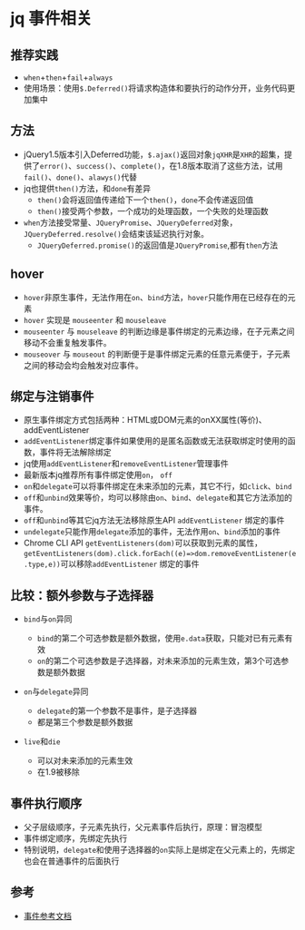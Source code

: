 # jq 事件相关

## 推荐实践

* `when`+`then`+`fail`+`always`
* 使用场景：使用`$.Deferred()`将请求构造体和要执行的动作分开，业务代码更加集中

## 方法

* jQuery1.5版本引入Deferred功能，`$.ajax()`返回对象`jqXHR`是`XHR`的超集，提供了`error()`、`success()`、`complete()`，在1.8版本取消了这些方法，试用`fail()`、`done()`、`alawys()`代替
* jq也提供`then()`方法，和`done`有差异
  * `then()`会将返回值传递给下一个`then()`，`done`不会传递返回值
  * `then()`接受两个参数，一个成功的处理函数，一个失败的处理函数
* `when`方法接受常量、`JQueryPromise`、`JQueryDeferred`对象，`JQueryDeferred.resolve()`会结束该延迟执行对象。
  * `JQueryDeferred.promise()`的返回值是`JQueryPromise`,都有`then`方法


## hover

* `hover`非原生事件，无法作用在`on`、`bind`方法，`hover`只能作用在已经存在的元素
* `hover` 实现是 `mouseenter` 和 `mouseleave`
* `mouseenter` 与 `mouseleave` 的判断边缘是事件绑定的元素边缘，在子元素之间移动不会重复触发事件。
* `mouseover` 与 `mouseout` 的判断便于是事件绑定元素的任意元素便于，子元素之间的移动会均会触发对应事件。

## 绑定与注销事件

* 原生事件绑定方式包括两种：HTML或DOM元素的onXX属性(等价)、addEventListener
* `addEventListener`绑定事件如果使用的是匿名函数或无法获取绑定时使用的函数，事件将无法解除绑定
* jq使用`addEventListener`和`removeEventListener`管理事件
* 最新版本jq推荐所有事件绑定使用`on`， `off`
* `on`和`delegate`可以将事件绑定在未来添加的元素，其它不行，如`click`、`bind`
* `off`和`unbind`效果等价，均可以移除由`on`、`bind`、`delegate`和其它方法添加的事件。
* `off`和`unbind`等其它jq方法无法移除原生API `addEventListener` 绑定的事件
* `undelegate`只能作用`delegate`添加的事件，无法作用`on`、`bind`添加的事件
* Chrome CLI API `getEventListeners(dom)`可以获取到元素的属性，`getEventListeners(dom).click.forEach((e)=>dom.removeEventListener(e.type,e))`可以移除`addEventListener` 绑定的事件

## 比较：额外参数与子选择器

* `bind`与`on`异同

  * `bind`的第二个可选参数是额外数据，使用`e.data`获取，只能对已有元素有效
  * `on`的第二个可选参数是子选择器，对未来添加的元素生效，第3个可选参数是额外数据

* `on`与`delegate`异同
  
  * `delegate`的第一个参数不是事件，是子选择器
  * 都是第三个参数是额外数据

* `live`和`die`

  * 可以对未来添加的元素生效
  * 在1.9被移除

## 事件执行顺序

* 父子层级顺序，子元素先执行，父元素事件后执行，原理：冒泡模型
* 事件绑定顺序，先绑定先执行
* 特别说明，`delegate`和使用子选择器的`on`实际上是绑定在父元素上的，先绑定也会在普通事件的后面执行

## 参考

* [事件参考文档](https://www.runoob.com/jquery/jquery-ref-events.html)

